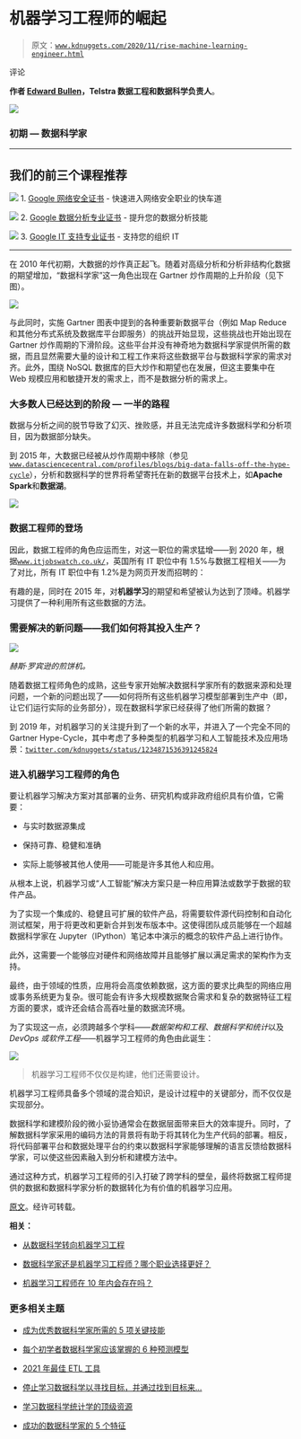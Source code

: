 # 机器学习工程师的崛起

> 原文：[`www.kdnuggets.com/2020/11/rise-machine-learning-engineer.html`](https://www.kdnuggets.com/2020/11/rise-machine-learning-engineer.html)

评论

**作者 [Edward Bullen](https://www.linkedin.com/in/edbullen/?originalSubdomain=uk)，Telstra 数据工程和数据科学负责人**。

![](img/ff708c6708a25413050e02e00be1d792.png)

### 初期 — 数据科学家

* * *

## 我们的前三个课程推荐

![](img/0244c01ba9267c002ef39d4907e0b8fb.png) 1\. [Google 网络安全证书](https://www.kdnuggets.com/google-cybersecurity) - 快速进入网络安全职业的快车道

![](img/e225c49c3c91745821c8c0368bf04711.png) 2\. [Google 数据分析专业证书](https://www.kdnuggets.com/google-data-analytics) - 提升您的数据分析技能

![](img/0244c01ba9267c002ef39d4907e0b8fb.png) 3\. [Google IT 支持专业证书](https://www.kdnuggets.com/google-itsupport) - 支持您的组织 IT

* * *

在 2010 年代初期，大数据的炒作真正起飞。随着对高级分析和分析非结构化数据的期望增加，“数据科学家”这一角色出现在 Gartner 炒作周期的上升阶段（见下图）。

![](img/3743ef23af5bde22d7291ab1bdc59361.png)

与此同时，实施 Gartner 图表中提到的各种重要新数据平台（例如 Map Reduce 和其他分布式系统及数据库平台即服务）的挑战开始显现，这些挑战也开始出现在 Gartner 炒作周期的下滑阶段。这些平台并没有神奇地为数据科学家提供所需的数据，而且显然需要大量的设计和工程工作来将这些数据平台与数据科学家的需求对齐。此外，围绕 NoSQL 数据库的巨大炒作和期望也在发展，但这主要集中在 Web 规模应用和敏捷开发的需求上，而不是数据分析的需求上。

### 大多数人已经达到的阶段 — 一半的路程

数据与分析之间的脱节导致了幻灭、挫败感，并且无法完成许多数据科学和分析项目，因为数据部分缺失。

到 2015 年，大数据已经被从炒作周期中移除（参见 [`www.datasciencecentral.com/profiles/blogs/big-data-falls-off-the-hype-cycle`](https://www.datasciencecentral.com/profiles/blogs/big-data-falls-off-the-hype-cycle)），分析和数据科学的世界将希望寄托在新的数据平台技术上，如**Apache Spark**和**数据湖**。

![](img/d7c37ba5cd647ee7fb3607c3f27249f7.png)

### 数据工程师的登场

因此，数据工程师的角色应运而生，对这一职位的需求猛增——到 2020 年，根据[`www.itjobswatch.co.uk/`](https://www.itjobswatch.co.uk/)，英国所有 IT 职位中有 1.5%与数据工程相关——为了对比，所有 IT 职位中有 1.2%是为网页开发而招聘的：

有趣的是，同时在 2015 年，对**机器学习**的期望和希望被认为达到了顶峰。机器学习提供了一种利用所有这些数据的方法。

### 需要解决的新问题——我们如何将其投入生产？

![](img/79523b1b8e8ce1f59228454808204d6d.png)

*赫斯·罗宾逊的煎饼机。*

随着数据工程师角色的成熟，这些专家开始解决数据科学家所有的数据来源和处理问题，一个新的问题出现了——如何将所有这些机器学习模型部署到生产中（即，让它们运行实际的业务部分），现在数据科学家已经获得了他们所需的数据？

到 2019 年，对机器学习的关注提升到了一个新的水平，并进入了一个完全不同的 Gartner Hype-Cycle，其中考虑了多种类型的机器学习和人工智能技术及应用场景：[`twitter.com/kdnuggets/status/1234871536391245824`](https://twitter.com/kdnuggets/status/1234871536391245824)

### 进入机器学习工程师的角色

要让机器学习解决方案对其部署的业务、研究机构或非政府组织具有价值，它需要：

+   与实时数据源集成

+   保持可靠、稳健和准确

+   实际上能够被其他人使用——可能是许多其他人和应用。

从根本上说，机器学习或“人工智能”解决方案只是一种应用算法或数学于数据的软件产品。

为了实现一个集成的、稳健且可扩展的软件产品，将需要软件源代码控制和自动化测试框架，用于将更改和更新合并到发布版本中。这使得团队成员能够在一个超越数据科学家在 Jupyter（IPython）笔记本中演示的概念的软件产品上进行协作。

此外，这需要一个能够应对硬件和网络故障并且能够扩展以满足需求的架构作为支持。

最终，由于领域的性质，应用将会高度依赖数据，这方面的要求比典型的网络应用或事务系统更为复杂。很可能会有许多大规模数据聚合需求和复杂的数据特征工程方面的要求，或许还会结合高吞吐量的数据流环境。

为了实现这一点，必须跨越多个学科——*数据架构和工程*、*数据科学和统计*以及*DevOps 或软件工程*——机器学习工程师的角色由此诞生：

![](img/3e7ac2222ba8b8fc8e82512a050ed0cc.png)

> 机器学习工程师不仅仅是构建，他们还需要设计。

机器学习工程师具备多个领域的混合知识，是设计过程中的关键部分，而不仅仅是实现部分。

数据科学和建模阶段的微小妥协通常会在数据层面带来巨大的效率提升。同时，了解数据科学家采用的编码方法的背景将有助于将其转化为生产代码的部署。相反，将代码部署平台和数据处理平台的约束以数据科学家能够理解的语言反馈给数据科学家，可以使这些因素融入到分析和建模方法中。

通过这种方式，机器学习工程师的引入打破了跨学科的壁垒，最终将数据工程师提供的数据和数据科学家分析的数据转化为有价值的机器学习应用。

[原文](https://medium.com/swlh/the-rise-of-the-machine-learning-engineer-c04bab0c29e)。经许可转载。

**相关：**

+   [从数据科学转向机器学习工程](https://www.kdnuggets.com/2020/11/moving-data-science-machine-learning-engineering.html)

+   [数据科学家还是机器学习工程师？哪个职业选择更好？](https://www.kdnuggets.com/2020/11/greatlearning-data-scientist-machine-learning-engineer.html)

+   [机器学习工程师在 10 年内会存在吗？](https://www.kdnuggets.com/2020/05/machine-learning-engineers-not-exist-10-years.html)

### 更多相关主题

+   [成为优秀数据科学家所需的 5 项关键技能](https://www.kdnuggets.com/2021/12/5-key-skills-needed-become-great-data-scientist.html)

+   [每个初学者数据科学家应该掌握的 6 种预测模型](https://www.kdnuggets.com/2021/12/6-predictive-models-every-beginner-data-scientist-master.html)

+   [2021 年最佳 ETL 工具](https://www.kdnuggets.com/2021/12/mozart-best-etl-tools-2021.html)

+   [停止学习数据科学以寻找目标，并通过找到目标来…](https://www.kdnuggets.com/2021/12/stop-learning-data-science-find-purpose.html)

+   [学习数据科学统计学的顶级资源](https://www.kdnuggets.com/2021/12/springboard-top-resources-learn-data-science-statistics.html)

+   [成功的数据科学家的 5 个特征](https://www.kdnuggets.com/2021/12/5-characteristics-successful-data-scientist.html)
